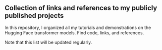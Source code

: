 ## Collection of links and references to my publicly published projects

In this repository, I organized all my tutorials and demonstrations on the Hugging Face transformer models. Find code, links, and references.

Note that this list will be updated regularly.

